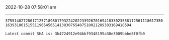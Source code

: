 2022-10-28 07:58:01 am

---

`375514027280171257189801793224202233926701694183302355811256111861735016393186151551196545651413830765407510021289383169418594`

`Latest commit SHA is: 3b4724912e94bbf9346195a30e3009bbbe8f0fb0 `
